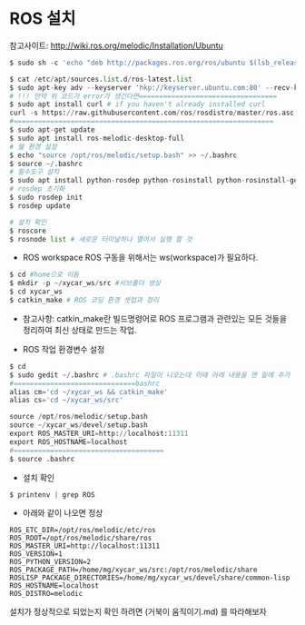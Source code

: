 # ROS 설치

참고사이트: http://wiki.ros.org/melodic/Installation/Ubuntu

```py
$ sudo sh -c 'echo "deb http://packages.ros.org/ros/ubuntu $(lsb_release -sc) main" > /etc/apt/sources.list.d/ros-latest.list'

$ cat /etc/apt/sources.list.d/ros-latest.list
$ sudo apt-key adv --keyserver 'hkp://keyserver.ubuntu.com:80' --recv-key C1CF6E31E6BADE8868B172B4F42ED6FBAB17C654
# !!! 만약 위 코드가 error가 생긴다면==================================
$ sudo apt install curl # if you haven't already installed curl
curl -s https://raw.githubusercontent.com/ros/rosdistro/master/ros.asc | sudo apt-key add -
#================================================================
$ sudo apt-get update
$ sudo apt install ros-melodic-desktop-full
# 쉘 환경 설정
$ echo "source /opt/ros/melodic/setup.bash" >> ~/.bashrc
$ source ~/.bashrc
# 필수도구 설치
$ sudo apt install python-rosdep python-rosinstall python-rosinstall-generator python-wstool build-essential
# rosdep 초기화
$ sudo rosdep init
$ rosdep update

# 설치 확인
$ roscore 
$ rosnode list # 새로운 터미널하나 열어서 실행 할 것 
```

- ROS workspace 
ROS 구동을 위해서는 ws(workspace)가 필요하다.
```py
$ cd #home으로 이동
$ mkdir -p ~/xycar_ws/src #서브폴더 생성
$ cd xycar_ws
$ catkin_make # ROS 코딩 환경 셋업과 정리
```
* 참고사항:
catkin_make란 빌드명령어로 ROS 프로그램과 관련있는 모든 것들을 정리하여 최신 상태로 만드는 작업. 

- ROS 작업 환경변수 설정
```py
$ cd 
$ sudo gedit ~/.bashrc # .bashrc 파일이 나오는데 이때 아래 내용을 맨 밑에 추가
#==============================bashrc
alias cm='cd ~/xycar_ws && catkin_make'
alias cs='cd ~/xycar_ws/src'

source /opt/ros/melodic/setup.bash
source ~/xycar_ws/devel/setup.bash
export ROS_MASTER_URI=http://localhost:11311
export ROS_HOSTNAME=localhost
#=====================================
$ source .bashrc 
```
- 설치 확인
```py
$ printenv | grep ROS
```
- 아래와 같이 나오면 정상
```
ROS_ETC_DIR=/opt/ros/melodic/etc/ros
ROS_ROOT=/opt/ros/melodic/share/ros
ROS_MASTER_URI=http://localhost:11311
ROS_VERSION=1
ROS_PYTHON_VERSION=2
ROS_PACKAGE_PATH=/home/mg/xycar_ws/src:/opt/ros/melodic/share
ROSLISP_PACKAGE_DIRECTORIES=/home/mg/xycar_ws/devel/share/common-lisp
ROS_HOSTNAME=localhost
ROS_DISTRO=melodic
```

설치가 정상적으로 되었는지 확인 하려면 (거북이 움직이기.md) 를 따라해보자